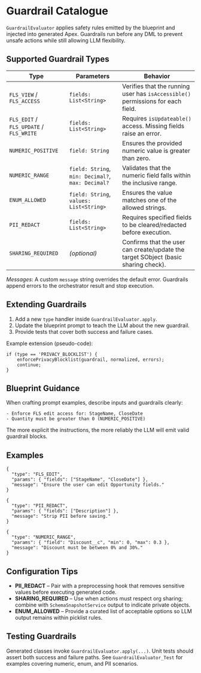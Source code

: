 # Guardrail Catalogue

`GuardrailEvaluator` applies safety rules emitted by the blueprint and injected into generated Apex. Guardrails run before any DML to prevent unsafe actions while still allowing LLM flexibility.

## Supported Guardrail Types

| Type | Parameters | Behavior |
|------|------------|----------|
| `FLS_VIEW` / `FLS_ACCESS` | `fields: List<String>` | Verifies that the running user has `isAccessible()` permissions for each field. |
| `FLS_EDIT` / `FLS_UPDATE` / `FLS_WRITE` | `fields: List<String>` | Requires `isUpdateable()` access. Missing fields raise an error. |
| `NUMERIC_POSITIVE` | `field: String` | Ensures the provided numeric value is greater than zero. |
| `NUMERIC_RANGE` | `field: String`, `min: Decimal?`, `max: Decimal?` | Validates that the numeric field falls within the inclusive range. |
| `ENUM_ALLOWED` | `field: String`, `values: List<String>` | Ensures the value matches one of the allowed strings. |
| `PII_REDACT` | `fields: List<String>` | Requires specified fields to be cleared/redacted before execution. |
| `SHARING_REQUIRED` | *(optional)* | Confirms that the user can create/update the target SObject (basic sharing check). |

*Messages*: A custom `message` string overrides the default error. Guardrails append errors to the orchestrator result and stop execution.

## Extending Guardrails

1. Add a new `type` handler inside `GuardrailEvaluator.apply`.
2. Update the blueprint prompt to teach the LLM about the new guardrail.
3. Provide tests that cover both success and failure cases.

Example extension (pseudo-code):

```apex
if (type == 'PRIVACY_BLOCKLIST') {
    enforcePrivacyBlocklist(guardrail, normalized, errors);
    continue;
}
```

## Blueprint Guidance

When crafting prompt examples, describe inputs and guardrails clearly:

```text
- Enforce FLS edit access for: StageName, CloseDate
- Quantity must be greater than 0 (NUMERIC_POSITIVE)
```

The more explicit the instructions, the more reliably the LLM will emit valid guardrail blocks.

## Examples

```jsonc
{
  "type": "FLS_EDIT",
  "params": { "fields": ["StageName", "CloseDate"] },
  "message": "Ensure the user can edit Opportunity fields."
}
```

```jsonc
{
  "type": "PII_REDACT",
  "params": { "fields": ["Description"] },
  "message": "Strip PII before saving."
}
```

```jsonc
{
  "type": "NUMERIC_RANGE",
  "params": { "field": "Discount__c", "min": 0, "max": 0.3 },
  "message": "Discount must be between 0% and 30%."
}
```

## Configuration Tips

- **PII_REDACT** – Pair with a preprocessing hook that removes sensitive values before executing generated code.
- **SHARING_REQUIRED** – Use when actions must respect org sharing; combine with `SchemaSnapshotService` output to indicate private objects.
- **ENUM_ALLOWED** – Provide a curated list of acceptable options so LLM output remains within picklist rules.

## Testing Guardrails

Generated classes invoke `GuardrailEvaluator.apply(...)`. Unit tests should assert both success and failure paths. See `GuardrailEvaluator_Test` for examples covering numeric, enum, and PII scenarios.
